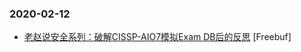 ### 2020-02-12

* [老赵说安全系列：破解CISSP-AIO7模拟Exam DB后的反思](https://www.freebuf.com/articles/database/223865.html) [Freebuf]
